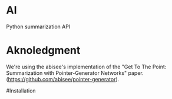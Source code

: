 # AI 
Python summarization API

# Aknoledgment
We're using the abisee's implementation of the "Get To The Point: Summarization with Pointer-Generator Networks" paper. (https://github.com/abisee/pointer-generator).

#Installation


